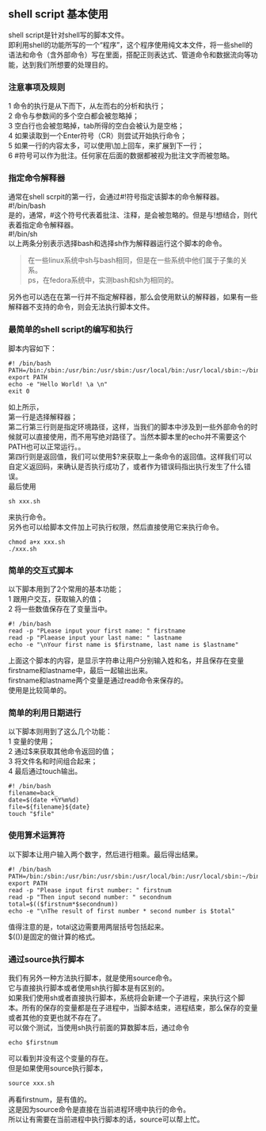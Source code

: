 ## shell script 基本使用
shell script是针对shell写的脚本文件。   
即利用shell的功能所写的一个“程序”，这个程序使用纯文本文件，将一些shell的语法和命令（含外部命令）写在里面，搭配正则表达式、管道命令和数据流向等功能，达到我们所想要的处理目的。   
### 注意事项及规则
1 命令的执行是从下而下，从左而右的分析和执行；  
2 命令与参数间的多个空白都会被忽略掉；   
3 空白行也会被忽略掉，tab所得的空白会被认为是空格；  
4 如果读取到一个Enter符号（CR）则尝试开始执行命令；   
5 如果一行的内容太多，可以使用\加上回车，来扩展到下一行；   
6 \#符号可以作为批注。任何家在后面的数据都被视为批注文字而被忽略。   
### 指定命令解释器  
通常在shell scrpit的第一行，会通过#!符号指定该脚本的命令解释器。     
\#!/bin/bash    
是的，通常，\#这个符号代表着批注、注释，是会被忽略的。但是与!想结合，则代表着指定命令解释器。   
\#!/bin/sh    
以上两条分别表示选择bash和选择sh作为解释器运行这个脚本的命令。   
> 在一些linux系统中sh与bash相同，但是在一些系统中他们属于子集的关系。   
> ps，在fedora系统中，实测bash和sh为相同的。  
   
另外也可以选在在第一行并不指定解释器，那么会使用默认的解释器，如果有一些解释器不支持的命令，则会无法执行脚本文件。   
### 最简单的shell script的编写和执行
脚本内容如下：  
```
#! /bin/bash  
PATH=/bin:/sbin:/usr/bin:/usr/sbin:/usr/local/bin:/usr/local/sbin:~/bin   
export PATH   
echo -e "Hello World! \a \n"   
exit 0   
```   
如上所示，  
第一行是选择解释器；   
第二行第三行则是指定环境路径，这样，当我们的脚本中涉及到一些外部命令的时候就可以直接使用，而不用写绝对路径了。当然本脚本里的echo并不需要这个PATH也可以正常运行。。   
第四行则是返回值，我们可以使用$?来获取上一条命令的返回值。这样我们可以自定义返回码，来确认是否执行成功了，或者作为错误码指出执行发生了什么错误。   
最后使用   
```
sh xxx.sh    
```    
来执行命令。    
另外也可以给脚本文件加上可执行权限，然后直接使用它来执行命令。   
```   
chmod a+x xxx.sh   
./xxx.sh   
```  
### 简单的交互式脚本
以下脚本用到了2个常用的基本功能；   
1 跟用户交互，获取输入的值；   
2 将一些数值保存在了变量当中。  
```
#! /bin/bash   
read -p "PLease input your first name: " firstname
read -p "Plaease input your last name: " lastname
echo -e "\nYour first name is $firstname, last name is $lastname"
```  
上面这个脚本的内容，是显示字符串让用户分别输入姓和名，并且保存在变量firstname和lastname中，最后一起输出出来。   
firstname和lastname两个变量是通过read命令来保存的。   
使用是比较简单的。  
### 简单的利用日期进行
以下脚本则用到了这么几个功能：  
1 变量的使用；  
2 通过$来获取其他命令返回的值；  
3 将文件名和时间组合起来；  
4 最后通过touch输出。   
```
#! /bin/bash  
filename=back_
date=$(date +%Y%m%d)
file=${filename}${date}
touch "$file"
```
### 使用算术运算符   
以下脚本让用户输入两个数字，然后进行相乘。最后得出结果。  
```
#! /bin/bash  
PATH=/bin:/sbin:/usr/bin:/usr/sbin:/usr/local/bin:/usr/local/sbin:~/bin
export PATH
read -p "Please input first number: " firstnum  
read -p "Then input second number: " secondnum
total=$(($firstnum*$secondnum))
echo -e "\nThe result of first number * second number is $total"

```  
值得注意的是，total这边需要用两层括号包括起来。   
$(())是固定的做计算的格式。   
### 通过source执行脚本  
我们有另外一种方法执行脚本，就是使用source命令。  
它与直接执行脚本或者使用sh执行脚本是有区别的。  
如果我们使用sh或者直接执行脚本，系统将会新建一个子进程，来执行这个脚本。所有的保存的变量都是在子进程中，当脚本结束，进程结束，那么保存的变量或者其他的变更也就不存在了。   
可以做个测试，当使用sh执行前面的算数脚本后，通过命令  
```
echo $firstnum  
```  
可以看到并没有这个变量的存在。  
但是如果使用source执行脚本，   
```c
source xxx.sh   
```  
再看firstnum，是有值的。  
这是因为source命令是直接在当前进程环境中执行的命令。   
所以让有需要在当前进程中执行脚本的话，source可以帮上忙。  